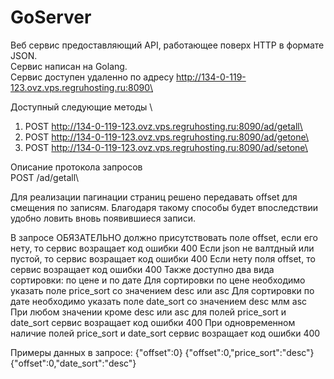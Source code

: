 # GoServer

Веб сервис предоставляющий API, работающее поверх HTTP в формате JSON.\
Сервис написан на Golang.\
Сервис доступен удаленно по адресу http://134-0-119-123.ovz.vps.regruhosting.ru:8090\

Доступный следующие методы \
1) POST http://134-0-119-123.ovz.vps.regruhosting.ru:8090/ad/getall\
2) POST http://134-0-119-123.ovz.vps.regruhosting.ru:8090/ad/getone\
3) POST http://134-0-119-123.ovz.vps.regruhosting.ru:8090/ad/setone\

Описание протокола запросов\
POST /ad/getall\

Для реализации пагинации страниц решено передавать offset для смещения по записям. Благодаря такому
способы будет впоследствии удобно ловить вновь появившиеся записи.

В запросе ОБЯЗАТЕЛЬНО должно присутствовать поле offset, если его нету, то сервис возращает код ошибки 400
Если json не валтдный или пустой, то сервис возращает код ошибки 400
Если нету поля offset, то сервис возращает код ошибки 400
Также доступно два вида сортировки: по цене и по дате
Для сортировки по цене необходимо указать поле price_sort со значением desc или asc
Для сортировки по дате необходимо указать поле date_sort со значением desc млм asc
При любом значении кроме desc или asc для полей price_sort и date_sort сервис возращает код ошибки 400
При одновременном наличие полей price_sort и date_sort сервис возращает код ошибки 400


Примеры данных в запросе:
{"offset":0}
{"offset":0,"price_sort":"desc"}
{"offset":0,"date_sort":"desc"}






